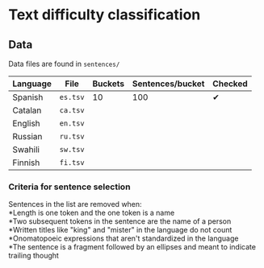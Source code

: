 # Text difficulty classification

## Data

Data files are found in `sentences/`

| Language | File     | Buckets | Sentences/bucket | Checked | 
|----------|----------|---------|------------------|---------|
| Spanish  | `es.tsv` | 10      | 100              |  ✔      | 
| Catalan  | `ca.tsv` |         |                  |         |
| English  | `en.tsv` |         |                  |         |
| Russian  | `ru.tsv` |         |                  |         |
| Swahili  | `sw.tsv` |         |                  |         |
| Finnish  | `fi.tsv` |         |                  |         |

### Criteria for sentence selection

Sentences in the list are removed when:  
*Length is one token and the one token is a name  
*Two subsequent tokens in the sentence are the name of a person  
  *Written titles like "king" and "mister" in the language do not count
*Onomatopoeic expressions that aren't standardized in the language  
*The sentence is a fragment followed by an ellipses and meant to indicate trailing thought

